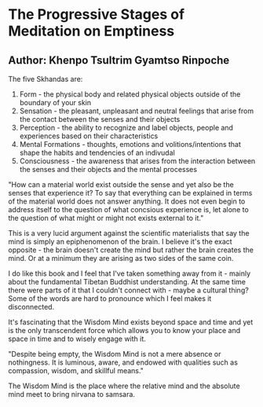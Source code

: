 # The Progressive Stages of Meditation on Emptiness

## Author: Khenpo Tsultrim Gyamtso Rinpoche

The five Skhandas are:

1. Form - the physical body and related physical objects outside of the boundary of your skin
2. Sensation - the pleasant, unpleasant and neutral feelings that arise from the contact between the senses and their objects
3. Perception - the ability to recognize and label objects, people and experiences based on their characteristics
4. Mental Formations - thoughts, emotions and volitions/intentions that shape the habits and tendencies of an indivudal
5. Consciousness - the awareness that arises from the interaction between the senses and their objects and the mental processes

"How can a material world exist outside the sense and yet also be the senses that experience it? To say that everything can be explained in terms of the material world does not answer anything. It does not even begin to address itself to the question of what concsious experience is, let alone to the question of what might or might not exists external to it."

This is a very lucid argument against the scientific materialists that say the mind is simply an epiphenomenon of the brain. I believe it's the exact opposite - the brain doesn't create the mind but rather the brain creates the mind. Or at a minimum they are arising as two sides of the same coin.

I do like this book and I feel that I've taken something away from it - mainly about the fundamental Tibetan Buddhist understanding. At the same time there were parts of it that I couldn't connect with - maybe a cultural thing? Some of the words are hard to pronounce which I feel makes it disconnected.

It's fascinating that the Wisdom Mind exists beyond space and time and yet is the only transcendent force which allows you to know your place and space in time and to wisely engage with it.

"Despite being empty, the Wisdom Mind is not a mere absence or nothingness. It is luminous, aware, and endowed with qualities such as compassion, wisdom, and skillful means."

The Wisdom Mind is the place where the relative mind and the absolute mind meet to bring nirvana to samsara.

